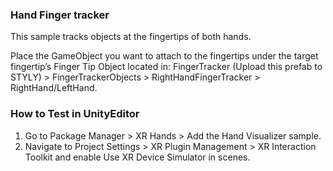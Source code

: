 ### Hand Finger tracker
This sample tracks objects at the fingertips of both hands.

Place the GameObject you want to attach to the fingertips under the target fingertip’s Finger Tip Object located in:
FingerTracker (Upload this prefab to STYLY) > FingerTrackerObjects > RightHandFingerTracker > RightHand/LeftHand.

### How to Test in UnityEditor
1.	Go to Package Manager > XR Hands > Add the Hand Visualizer sample.
2.	Navigate to Project Settings > XR Plugin Management > XR Interaction Toolkit and enable Use XR Device Simulator in scenes.